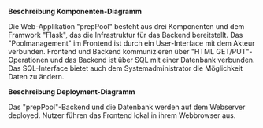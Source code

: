 **Beschreibung Komponenten-Diagramm**

Die Web-Applikation "prepPool" besteht aus drei Komponenten und dem Framwork "Flask", das die Infrastruktur für das Backend bereitstellt. Das "Poolmanagement" im Frontend ist durch ein User-Interface mit dem Akteur verbunden. Frontend und Backend kommunizieren über "HTML GET/PUT"-Operationen und das Backend ist über SQL mit einer Datenbank verbunden. Das SQL-Interface bietet auch dem Systemadministrator die Möglichkeit Daten zu ändern. 




**Beschreibung Deployment-Diagramm**

Das "prepPool"-Backend und die Datenbank werden auf dem Webserver deployed. Nutzer führen das Frontend lokal in ihrem Webbrowser aus.
